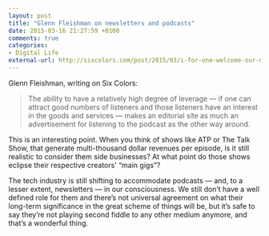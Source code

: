 ```yaml
---
layout: post
title: "Glenn Fleishman on newsletters and podcasts"
date: 2015-03-16 21:27:59 +0100
comments: true
categories: 
- Digital Life
external-url: http://sixcolors.com/post/2015/03/i-for-one-welcome-our-new-newsletter-and-podcast-overlords/
---
```


Glenn Fleishman, writing on Six Colors:

> The ability to have a relatively high degree of leverage — if one can attract good numbers of listeners and those listeners have an interest in the goods and services — makes an editorial site as much an advertisement for listening to the podcast as the other way around.

This is an interesting point. When you think of shows like ATP or The Talk Show, that generate multi-thousand dollar revenues per episode, is it still realistic to consider them side businesses? At what point do those shows eclipse their respective creators' “main gigs”?

The tech industry is still shifting to accommodate podcasts — and, to a lesser extent, newsletters — in our consciousness. We still don’t have a well defined role for them and there’s not universal agreement on what their long-term significance in the great scheme of things will be, but it’s safe to say they’re not playing second fiddle to any other medium anymore, and that’s a wonderful thing.